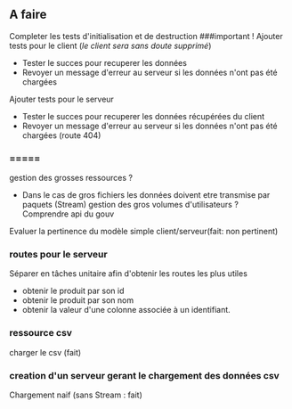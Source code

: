 ## A faire

Completer les tests d'initialisation et de destruction 
###important !
Ajouter tests pour le client (*le client sera sans doute supprimé*) 
 - Tester le succes pour recuperer les données
 - Revoyer un message d'erreur au serveur si les données n'ont pas été chargées

Ajouter tests pour le serveur 
 - Tester le succes pour recuperer les données récupérées du client
 - Revoyer un message d'erreur au serveur si les données n'ont pas été chargées (route 404)

### =====
gestion des grosses ressources ?  
 - Dans le cas de gros fichiers les données doivent etre transmise par paquets (Stream)
gestion des gros volumes d'utilisateurs ?  
Comprendre api du gouv  

Evaluer la pertinence du modèle simple client/serveur(fait: non pertinent)  

### routes pour le serveur
Séparer en tâches unitaire afin d'obtenir les routes les plus utiles  

- obtenir le produit par son id
- obtenir le produit par son nom 
- obtenir la valeur d'une colonne associée à un identifiant. 

### ressource csv
charger le csv (fait)  

### creation d'un serveur gerant le chargement des données csv
Chargement naif (sans Stream : fait)
